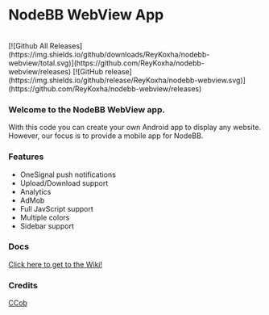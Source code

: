 # NodeBB WebView App
<br>
[![Github All Releases](https://img.shields.io/github/downloads/ReyKoxha/nodebb-webview/total.svg)](https://github.com/ReyKoxha/nodebb-webview/releases)
[![GitHub release](https://img.shields.io/github/release/ReyKoxha/nodebb-webview.svg)](https://github.com/ReyKoxha/nodebb-webview/releases)

### Welcome to the NodeBB WebView app.
With this code you can create your own Android app to display any website.
However, our focus is to provide a mobile app for NodeBB.

### Features
- OneSignal push notifications
- Upload/Download support
- Analytics
- AdMob
- Full JavScript support
- Multiple colors
- Sidebar support

### Docs
[Click here to get to the Wiki!](https://github.com/ReyKoxha/nodebb-webview/wiki)


### Credits
[CCob](https://github.com/CCob)

